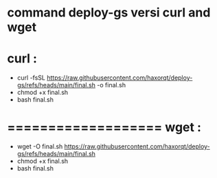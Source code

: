 command deploy-gs 
versi curl and wget
====================
curl :
====================
- curl -fsSL https://raw.githubusercontent.com/haxorqt/deploy-gs/refs/heads/main/final.sh -o final.sh
- chmod +x final.sh
- bash final.sh

===================
wget :
===================
- wget -O final.sh https://raw.githubusercontent.com/haxorqt/deploy-gs/refs/heads/main/final.sh
- chmod +x final.sh
- bash final.sh
